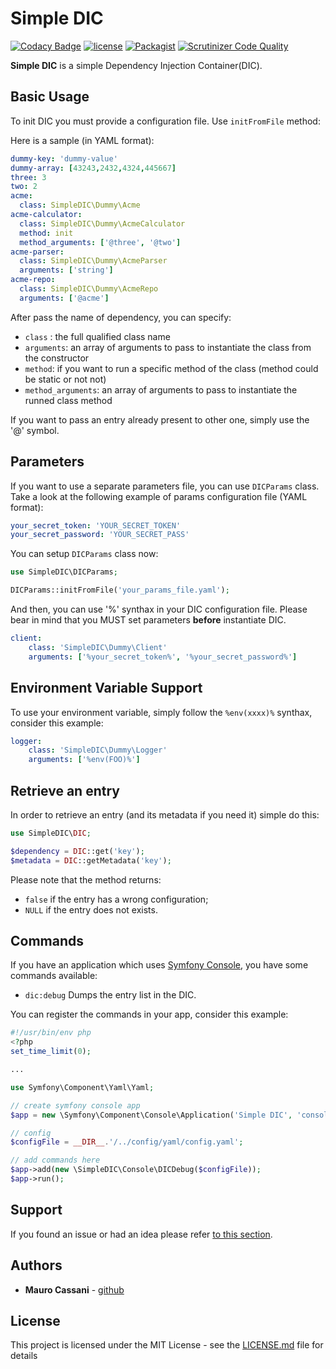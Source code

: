 # Simple DIC

[![Codacy Badge](https://api.codacy.com/project/badge/Grade/5bee3c5a5e774e5aba1fcf9f622f08d2)](https://www.codacy.com/app/mauretto78_2/simple-dic?utm_source=github.com&amp;utm_medium=referral&amp;utm_content=mauretto78/simple-dic&amp;utm_campaign=Badge_Grade)
[![license](https://img.shields.io/github/license/mauretto78/simple-dic.svg)]()
[![Packagist](https://img.shields.io/packagist/v/mauretto78/simple-dic.svg)]()
[![Scrutinizer Code Quality](https://scrutinizer-ci.com/g/mauretto78/simple-dic/badges/quality-score.png?b=master)](https://scrutinizer-ci.com/g/mauretto78/simple-dic/?branch=master)

**Simple DIC** is a simple Dependency Injection Container(DIC).

## Basic Usage

To init DIC you must provide a configuration file. Use `initFromFile` method:

Here is a sample (in YAML format):

```yaml
dummy-key: 'dummy-value'
dummy-array: [43243,2432,4324,445667]
three: 3
two: 2
acme:
  class: SimpleDIC\Dummy\Acme
acme-calculator:
  class: SimpleDIC\Dummy\AcmeCalculator
  method: init
  method_arguments: ['@three', '@two']
acme-parser:
  class: SimpleDIC\Dummy\AcmeParser
  arguments: ['string']
acme-repo:
  class: SimpleDIC\Dummy\AcmeRepo
  arguments: ['@acme']
```

After pass the name of dependency, you can specify:

* `class` : the full qualified class name 
* `arguments`: an array of arguments to pass to instantiate the class from the constructor
* `method`: if you want to run a specific method of the class (method could be static or not not)
* `method_arguments`: an array of arguments to pass to instantiate the runned class method

If you want to pass an entry already present to other one, simply use the '@' symbol.

## Parameters

If you want to use a separate parameters file, you can use `DICParams` class. Take a look at the following example of params configuration file
 (YAML format):

```yaml
your_secret_token: 'YOUR_SECRET_TOKEN'
your_secret_password: 'YOUR_SECRET_PASS'
```

You can setup `DICParams` class now:

```php
use SimpleDIC\DICParams;

DICParams::initFromFile('your_params_file.yaml');
```

And then, you can use '%' synthax in your DIC configuration file. Please bear in mind that you MUST set parameters **before** instantiate DIC. 

```yaml
client:
    class: 'SimpleDIC\Dummy\Client'
    arguments: ['%your_secret_token%', '%your_secret_password%']
```

## Environment Variable Support

To use your environment variable, simply follow the `%env(xxxx)%` synthax, consider this example:

```yaml
logger:
    class: 'SimpleDIC\Dummy\Logger'
    arguments: ['%env(FOO)%']
```

## Retrieve an entry

In order to retrieve an entry (and its metadata if you need it) simple do this:

```php
use SimpleDIC\DIC;

$dependency = DIC::get('key');
$metadata = DIC::getMetadata('key');
```

Please note that the method returns:
* `false` if the entry has a wrong configuration;
* `NULL` if the entry does not exists.

## Commands

If you have an application which uses [Symfony Console](https://github.com/symfony/console), you have some commands available:

*  ```dic:debug```     Dumps the entry list in the DIC.

You can register the commands in your app, consider this example:

```php
#!/usr/bin/env php
<?php
set_time_limit(0);

...

use Symfony\Component\Yaml\Yaml;

// create symfony console app
$app = new \Symfony\Component\Console\Application('Simple DIC', 'console tool');

// config
$configFile = __DIR__.'/../config/yaml/config.yaml';

// add commands here
$app->add(new \SimpleDIC\Console\DICDebug($configFile));
$app->run();
```

## Support

If you found an issue or had an idea please refer [to this section](https://github.com/mauretto78/simple-dic/issues).

## Authors

* **Mauro Cassani** - [github](https://github.com/mauretto78)

## License

This project is licensed under the MIT License - see the [LICENSE.md](LICENSE.md) file for details
